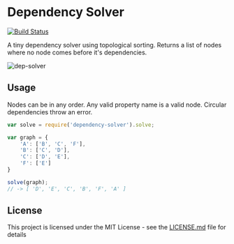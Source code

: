 # Dependency Solver

[![Build Status](https://travis-ci.org/haavistu/dependency-solver.svg?branch=master)](https://travis-ci.org/haavistu/dependency-solver)

A tiny dependency solver using topological sorting. Returns a list of nodes where no node comes before it's dependencies.  

![dep-solver](https://cloud.githubusercontent.com/assets/25879989/23125249/7cd12be6-f779-11e6-87c2-721baa84402d.png)

## Usage

Nodes can be in any order. Any valid property name is a valid node. Circular dependencies throw an error.

```javascript
var solve = require('dependency-solver').solve;

var graph = {
    'A': ['B', 'C', 'F'],
    'B': ['C', 'D'],
    'C': ['D', 'E'],
    'F': ['E']
}

solve(graph);
// -> [ 'D', 'E', 'C', 'B', 'F', 'A' ]
```

## License

This project is licensed under the MIT License - see the [LICENSE.md](LICENSE.md) file for details
